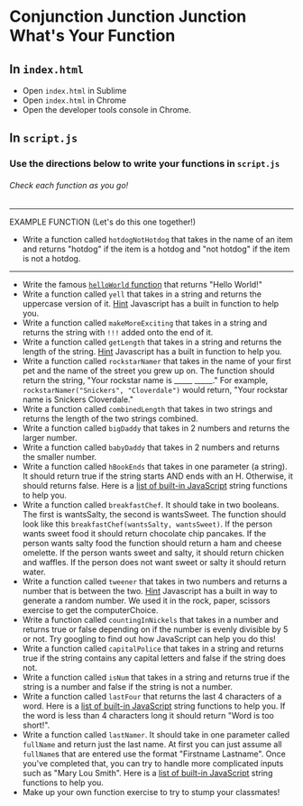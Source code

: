 # Conjunction Junction Junction What's Your Function

## In `index.html`
* Open `index.html` in Sublime
* Open `index.html` in Chrome
* Open the developer tools console in Chrome.

## In `script.js`
### Use the directions below to write your functions in `script.js`
###### Check each function as you go!
----
EXAMPLE FUNCTION (Let's do this one together!)
* Write a function called `hotdogNotHotdog` that takes in the name of an item and returns "hotdog" if the item is a hotdog and "not hotdog" if the item is not a hotdog. 
----
* Write the famous [`helloWorld` function](https://en.wikipedia.org/wiki/%22Hello,_World!%22_program) that returns "Hello World!"
* Write a function called `yell` that takes in a string and returns the uppercase version of it. [Hint](https://www.w3schools.com/jsref/jsref_touppercase.asp) Javascript has a built in function to help you. 
* Write a function called `makeMoreExciting` that takes in a string and returns the string with `!!!` added onto the end of it. 
* Write a function called `getLength` that takes in a string and returns the length of the string. [Hint](https://www.tutorialspoint.com/javascript/string_length.htm) Javascript has a built in function to help you. 
* Write a function called `rockstarNamer` that takes in the name of your first pet and the name of the street you grew up on. The function should return the string, "Your rockstar name is _____ _____." For example, `rockstarNamer("Snickers", "Cloverdale")` would return, "Your rockstar name is Snickers Cloverdale."
* Write a function called `combinedLength` that takes in two strings and returns the length of the two strings combined. 
* Write a function called `bigDaddy` that takes in 2 numbers and returns the larger number.
* Write a function called `babyDaddy` that takes in 2 numbers and returns the smaller number.
* Write a function called `hBookEnds` that takes in one parameter (a string). It should return true if the string starts AND ends with an H. Otherwise, it should returns false. Here is a [list of built-in JavaScript](https://www.w3schools.com/jsref/jsref_obj_string.asp) string functions to help you.
* Write a function called `breakfastChef`. It should take in two booleans. The first is wantsSalty, the second is wantsSweet. The function should look like this `breakfastChef(wantsSalty, wantsSweet)`. If the person wants sweet food it should return chocolate chip pancakes. If the person wants salty food the function should return a ham and cheese omelette. If the person wants sweet and salty, it should return chicken and waffles. If the person does not want sweet or salty it should return water.
* Write a function called `tweener` that takes in two numbers and returns a number that is between the two. [Hint](https://learn.freecodecamp.org/javascript-algorithms-and-data-structures/basic-javascript/generate-random-whole-numbers-with-javascript/) Javascript has a built in way to generate a random number. We used it in the rock, paper, scissors exercise to get the computerChoice.
* Write a function called `countingInNickels` that takes in a number and returns true or false depending on if the number is evenly divisible by 5 or not. Try googling to find out how JavaScript can help you do this!
* Write a function called `capitalPolice` that takes in a string and returns true if the string contains any capital letters and false if the string does not. 
* Write a function called `isNum` that takes in a string and returns true if the string is a number and false if the string is not a number.
* Write a function called `lastFour` that returns the last 4 characters of a word. Here is a [list of built-in JavaScript](https://www.w3schools.com/jsref/jsref_obj_string.asp) string functions to help you. If the word is less than 4 characters long it should return "Word is too short!".
* Write a function called `lastNamer`. It should take in one parameter called `fullName` and return just the last name. At first you can just assume all `fullName`s that are entered use the format "Firstname Lastname". Once you've completed that, you can try to handle more complicated inputs such as "Mary Lou Smith". Here is a [list of built-in JavaScript](https://www.w3schools.com/jsref/jsref_obj_string.asp) string functions to help you.
* Make up your own function exercise to try to stump your classmates!
